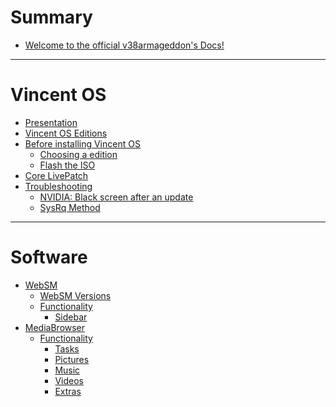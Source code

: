 # Summary

- [Welcome to the official v38armageddon's Docs!](README.md)

---

# Vincent OS

- [Presentation](vincent-os/presentation.md)
- [Vincent OS Editions](vincent-os/vincent-os-editions.md)
- [Before installing Vincent OS]()
  - [Choosing a edition](vincent-os/before-installing-vincent-os/choosing-a-edition.md)
  - [Flash the ISO](vincent-os/before-installing-vincent-os/flash-the-iso.md)
- [Core LivePatch](vincent-os/core-livepatch.md)
- [Troubleshooting]()
  - [NVIDIA: Black screen after an update](vincent-os/troubleshooting/nvidia-black-screen-after-an-update.md)
  - [SysRq Method](vincent-os/troubleshooting/sysrq-method.md)

---

# Software

- [WebSM](software/websm/README.md)
  - [WebSM Versions](software/websm/websm-versions.md)
  - [Functionality]()
    - [Sidebar](software/websm/functionality/sidebar.md)
- [MediaBrowser](software/mediabrowser/README.md)
  - [Functionality]()
    - [Tasks](software/mediabrowser/functionality/tasks.md)
    - [Pictures](software/mediabrowser/functionality/pictures.md)
    - [Music](software/mediabrowser/functionality/music.md)
    - [Videos](software/mediabrowser/functionality/videos.md)
    - [Extras](software/mediabrowser/functionality/extras.md)
